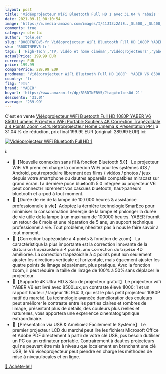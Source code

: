 ```yaml
---
layout: post
title: 'Vidéoprojecteur WiFi Bluetooth Full HD 1 avec 31.04 % rabais '
date: 2021-09-11 08:10:54
image: 'https://m.media-amazon.com/images/I/41JI3z2Al8L._SL500_._SL400_.jpg'
comments: true
category: ofertas
author: 'tole.es'
slug: 'B08DTNFBV5-fr Vidéoprojecteur WiFi Bluetooth Full HD 1080P YABER V6 8500...'
sku: 'B08DTNFBV5-fr'
tags: [ 'High-Tech','TV, vidéo et home cinéma','Vidéoprojecteurs','yaber', ]
actualPrice: 199.99 EUR
currency: EUR
price: 199.99
comparePrice: 289.99 EUR
prodname: 'Vidéoprojecteur WiFi Bluetooth Full HD 1080P  YABER V6 8500 Lumens Projecteur WiFi Portable Soutiens 4K  Correction Trapézoïdale à 4 Points  Zoom -54%  Rétroprojecteur Home Cinéma & Présentation PPT'
country: 'fr'
flag: '🇫🇷'
brand: 'YABER'
buyurl: 'https://www.amazon.fr/dp/B08DTNFBV5/?tag=tolees0d-21'
descuento: '31.04'
average: '239.99'
---
```


C'est en vente [Vidéoprojecteur WiFi Bluetooth Full HD 1080P  YABER V6 8500 Lumens Projecteur WiFi Portable Soutiens 4K  Correction Trapézoïdale à 4 Points  Zoom -54%  Rétroprojecteur Home Cinéma & Présentation PPT](https://www.amazon.fr/dp/B08DTNFBV5/?tag=tolees0d-21)  à  31.04 % de réduction, prix final  199.99 EUR (original: 289.99 EUR) ici:

[![Vidéoprojecteur WiFi Bluetooth Full HD 1](https://m.media-amazon.com/images/I/41JI3z2Al8L._SL500_._SL400_.jpg)](https://www.amazon.fr/dp/B08DTNFBV5/?tag=tolees0d-21)

ℹ️:

- 💝【Nouvelle connexion sans fil & fonction Bluetooth 5.0】 Le projecteur WiFi V6 prend en charge la connexion WiFi pour les systèmes iOS / Android, peut reproduire librement des films / vidéos / photos / jeux depuis votre smartphone ou dautres appareils compatibles miracast sur grand écran. La dernière puce bluetooth 5.0 intégrée au projecteur V6 peut connecter librement vos casques bluetooth, haut-parleurs bluetooth et airpod à tout moment.
- 💝【Durée de vie de la lampe de 100 000 heures & assistance professionnelle à vie】Adoptez la dernière technologie SmarEco pour minimiser la consommation dénergie de la lampe et prolonger la durée de vie utile de la lampe à un maximum de 100000 heures. YABER fournit un retour de 6 mois et une réparation de 5 ans, un support technique professionnel à vie. Tout problème, nhésitez pas à nous le faire savoir à tout moment.
- 💝【Correction trapézoïdale à 4 points & fonction de zoom】 La caractéristique la plus importante est la correction innovante de la distorsion trapézoïdale à 4 points, une correction de trapèze 4D améliorée. La correction trapézoïdale à 4 points peut non seulement ajuster les directions verticale et horizontale, mais également ajuster les quatre points de limage séparément, plus pratique. Avec la fonction zoom, il peut réduire la taille de limage de 100% à 50% sans déplacer le projecteur.
- 💝【Supporte 4K Ultra HD & Sac de projecteur gratuit】 Le projecteur wifi YABER V6 est livré avec 8500Lux, un contraste élevé 11000: 1 et un rapport hauteur / largeur 16: 9/4: 3, qui est le plus petit projecteur 1080P natif du marché. La technologie avancée damélioration des couleurs peut améliorer le contraste entre les parties claires et sombres de limage, présentant plus de détails, des couleurs plus réelles et naturelles, vous apportera une expérience cinématographique extraordinaire.
- 💝【Présentation via USB & Améliorez Facilement le Système】 Le premier projecteur LCD du marché peut lire les fichiers Microsoft Office et Adobe PDF directement à partir de votre clé USB, pas besoin dutiliser un PC ou un ordinateur portable. Contrairement à dautres projecteurs qui ne peuvent être mis à niveau que localement en branchant une clé USB, le V6 vidéoprojecteur peut prendre en charge les méthodes de mise à niveau locales et en ligne.

[🛒 Achète-le!!](https://www.amazon.fr/dp/B08DTNFBV5/?tag=tolees0d-21)

